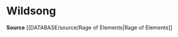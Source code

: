 ﻿---
id: '116'
name: Wildsong
rarity: Common
source: '[[DATABASE/source/Rage of Elements|Rage of Elements]]'
trait:
- '[[DATABASE/trait/Secret|Secret]]'
type: Language

---
# Wildsong

**Source** [[DATABASE/source/Rage of Elements|Rage of Elements]]